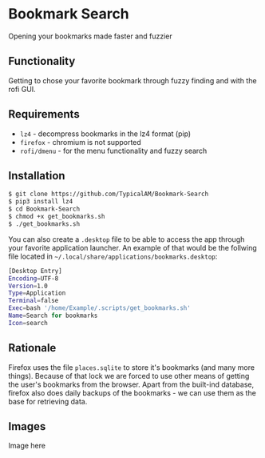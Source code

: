 # Bookmark Search

Opening your bookmarks made faster and fuzzier

## Functionality

Getting to chose your favorite bookmark through fuzzy finding and with the rofi GUI.

## Requirements

- `lz4` - decompress bookmarks in the lz4 format (pip)
- `firefox` - chromium is not supported
- `rofi/dmenu` - for the menu functionality and fuzzy search

## Installation

```bash
$ git clone https://github.com/TypicalAM/Bookmark-Search
$ pip3 install lz4
$ cd Bookmark-Search
$ chmod +x get_bookmarks.sh
$ ./get_bookmarks.sh
```

You can also create a `.desktop` file to be able to access the app through your favorite application launcher. An example of that would be the follwing file located in `~/.local/share/applications/bookmarks.desktop`:

```bash
[Desktop Entry]
Encoding=UTF-8
Version=1.0
Type=Application
Terminal=false
Exec=bash '/home/Example/.scripts/get_bookmarks.sh'
Name=Search for bookmarks
Icon=search
```

## Rationale

Firefox uses the file `places.sqlite` to store it's bookmarks (and many more things). Because of that lock we are forced to use other means of getting the user's bookmarks from the browser. Apart from the built-ind database, firefox also does daily backups of the bookmarks - we can use them as the base for retrieving data.

## Images

Image here
